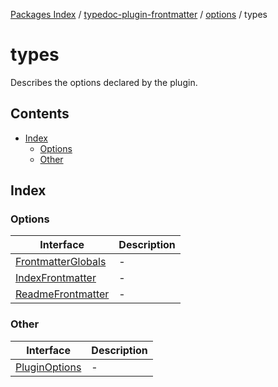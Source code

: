 [Packages Index](../../../../README.md) / [typedoc-plugin-frontmatter](../../../README.md) / [options](../../README.md) / types

# types

Describes the options declared by the plugin.

## Contents

* [Index](#index)
  * [Options](#options)
  * [Other](#other)

## Index

### Options

| Interface                                              | Description |
| ------------------------------------------------------ | ----------- |
| [FrontmatterGlobals](interfaces/FrontmatterGlobals.md) | -           |
| [IndexFrontmatter](interfaces/IndexFrontmatter.md)     | -           |
| [ReadmeFrontmatter](interfaces/ReadmeFrontmatter.md)   | -           |

### Other

| Interface                                    | Description |
| -------------------------------------------- | ----------- |
| [PluginOptions](interfaces/PluginOptions.md) | -           |
